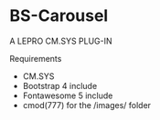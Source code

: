 # BS-Carousel
A LEPRO CM.SYS PLUG-IN  
  
  Requirements
  - CM.SYS
  - Bootstrap 4 include
  - Fontawesome 5 include
  - cmod(777) for the /images/ folder
